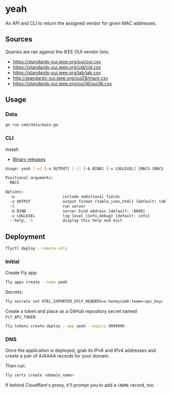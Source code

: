 # yeah

An API and CLI to return the assigned vendor for given MAC addresses.

## Sources

Queries are ran against the IEEE OUI vendor lists:

- <https://standards-oui.ieee.org/oui/oui.csv>
- <https://standards-oui.ieee.org/cid/cid.csv>
- <https://standards-oui.ieee.org/iab/iab.csv>
- <http://standards-oui.ieee.org/oui28/mam.csv>
- <https://standards-oui.ieee.org/oui36/oui36.csv>

## Usage

### Data

```bash
go run cmd/data/main.go
```

### CLI

Install:

- [Binary releases](https://github.com/raylas/yeah/releases)

```bash
Usage: yeah [-w] [-o OUTPUT] [-l] [-b BIND] [-v LOGLEVEL] [MACS [MACS ...]]

Positional arguments:
  MACS

Options:
  -w                     include additional fields
  -o OUTPUT              output format (table,json,html) [default: table]
  -l                     run server
  -b BIND                server bind address [default: :8080]
  -v LOGLEVEL            log level (info,debug) [default: info]
  --help, -h             display this help and exit
```

## Deployment

```bash
flyctl deploy --remote-only
```

### Initial

Create Fly app:

```bash
fly apps create --name yeah
```

Secrets:

```bash
fly secrets set OTEL_EXPORTER_OTLP_HEADERS=x-honeycomb-team=<api_key>
```

Create a token and place as a GitHub repository secret named `FLY_API_TOKEN`:

```bash
fly tokens create deploy --app yeah --expiry 999999h
```

### DNS

Once the application is deployed, grab its IPv6 and IPv4 addresses and create a
pair of A/AAAA records for your domain.

Then run:

```bash
fly certs create <domain_name>
```

If behind Cloudflare's proxy, it'll prompt you to add a `CNAME` record, too.
